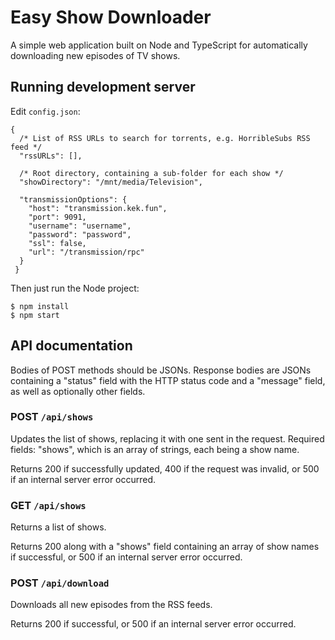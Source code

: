 # Easy Show Downloader

A simple web application built on Node and TypeScript for automatically
downloading new episodes of TV shows.

## Running development server

Edit `config.json`:

```
{
  /* List of RSS URLs to search for torrents, e.g. HorribleSubs RSS feed */
  "rssURLs": [], 

  /* Root directory, containing a sub-folder for each show */
  "showDirectory": "/mnt/media/Television",

  "transmissionOptions": {
    "host": "transmission.kek.fun",
    "port": 9091,
    "username": "username",
    "password": "password",
    "ssl": false,
    "url": "/transmission/rpc"
  }
 }
```

Then just run the Node project:

```
$ npm install
$ npm start
```

## API documentation

Bodies of POST methods should be JSONs. Response bodies are JSONs containing a
"status" field with the HTTP status code and a "message" field, as well as
optionally other fields.

### POST `/api/shows`

Updates the list of shows, replacing it with one sent in the request. Required
fields: "shows", which is an array of strings, each being a show name.

Returns 200 if successfully updated, 400 if the request was invalid, or 500 if
an internal server error occurred.

### GET `/api/shows`

Returns a list of shows.

Returns 200 along with a "shows" field containing an array of show names if
successful, or 500 if an internal server error occurred.

### POST `/api/download`

Downloads all new episodes from the RSS feeds.

Returns 200 if successful, or 500 if an internal server error occurred.
